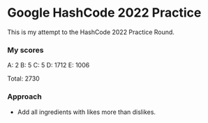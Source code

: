 # Google HashCode 2022 Practice

This is my attempt to the HashCode 2022 Practice Round. 

### My scores

A: 2
B: 5
C: 5
D: 1712
E: 1006

Total: 2730

### Approach

* Add all ingredients with likes more than dislikes.


